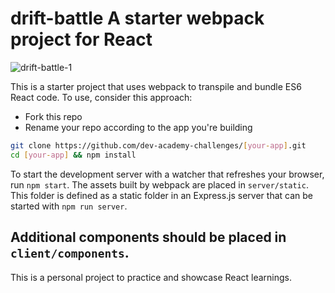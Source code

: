 # drift-battle A starter webpack project for React

![drift-battle-1](https://user-images.githubusercontent.com/24688093/30268937-6bff4e9e-973b-11e7-907d-5a005a400680.jpg)

This is a starter project that uses webpack to transpile and bundle ES6 React code. To use, consider this approach:

* Fork this repo
* Rename your repo according to the app you're building

```sh
git clone https://github.com/dev-academy-challenges/[your-app].git
cd [your-app] && npm install
```

To start the development server with a watcher that refreshes your browser, run `npm start`. The assets built by webpack are placed in `server/static`. This folder is defined as a static folder in an Express.js server that can be started with `npm run server`.

Additional components should be placed in `client/components`.
---
This is a personal project to practice and showcase React learnings.
